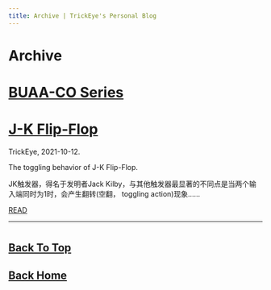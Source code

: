 ```yaml
---
title: Archive | TrickEye's Personal Blog
---
```


# Archive

# [BUAA-CO Series](/BUAA-CO.md)

# [J-K Flip-Flop](/2021/10/12/J-K-Flip-Flop.html)

TrickEye, 2021-10-12.

The toggling behavior of J-K Flip-Flop. 

JK触发器，得名于发明者Jack Kilby，与其他触发器最显著的不同点是当两个输入端同时为1时，会产生翻转(空翻， toggling action)现象......

[READ](/2021/10/12/J-K-Flip-Flop.html)

---

# 

## [Back To Top](/archive.html)

## [Back Home](/index.html)